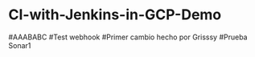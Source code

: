 # CI-with-Jenkins-in-GCP-Demo
#AAABABC
#Test webhook
#Primer cambio hecho por Grisssy
#Prueba Sonar1
